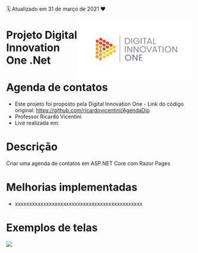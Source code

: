 :spiral_calendar: Atualizado em 31 de março de 2021 :heart:

<img align="right" alt="GIF" height="160px" src="https://github.com/rdeconti/rdeconti-resources/blob/main/Digital%20Innovation%20One%20-%20Logotipo.png" />

# Projeto Digital Innovation One .Net 
# Agenda de contatos
- Este projeto foi proposto pela Digital Innovation One - Link do código original:  https://github.com/ricardovicentini/AgendaDio
- Professor Ricardo Vicentini
- Live realizada em: 

# Descrição
Criar uma agenda de contatos em ASP.NET Core com Razor Pages

# Melhorias implementadas
- xxxxxxxxxxxxxxxxxxxxxxxxxxxxxxxxxxxxxxxxxxxxx

# Exemplos de telas
<img src="https://github.com/rdeconti/Project-Dio-.Net-Agenda-De-Contatos/blob/main/DIOFLIX%20-%20Op%C3%A7%C3%B5es.png" />
